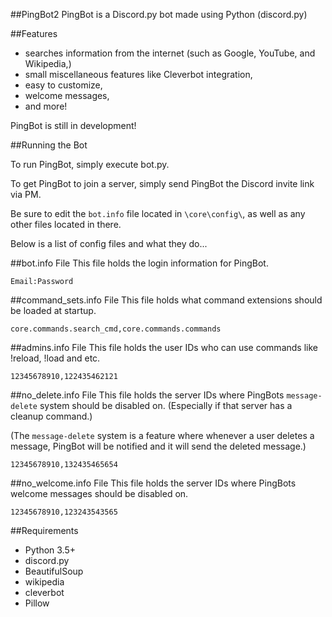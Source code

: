 ##PingBot2
PingBot is a Discord.py bot made using Python (discord.py)

##Features
- searches information from the internet (such as Google, YouTube, and Wikipedia,)
- small miscellaneous features like Cleverbot integration,
- easy to customize,
- welcome messages,
- and more!

PingBot is still in development!

##Running the Bot

To run PingBot, simply execute bot.py.

To get PingBot to join a server, simply send PingBot the Discord invite link via PM.

Be sure to edit the `bot.info` file located in `\core\config\`, as well as any other files located in there.

Below is a list of config files and what they do...

##bot.info File
This file holds the login information for PingBot.

```
Email:Password
```

##command_sets.info File
This file holds what command extensions should be loaded at startup.

```
core.commands.search_cmd,core.commands.commands
```

##admins.info File
This file holds the user IDs who can use commands like !reload, !load and etc.

```
12345678910,122435462121
```

##no_delete.info File
This file holds the server IDs where PingBots `message-delete` system should be disabled on. (Especially if that server has a cleanup command.)

(The `message-delete` system is a feature where whenever a user deletes a message, PingBot will be notified and it will send the deleted message.)

```
12345678910,132435465654
```

##no_welcome.info File
This file holds the server IDs where PingBots welcome messages should be disabled on.

```
12345678910,123243543565
```

##Requirements

- Python 3.5+
- discord.py
- BeautifulSoup
- wikipedia
- cleverbot
- Pillow